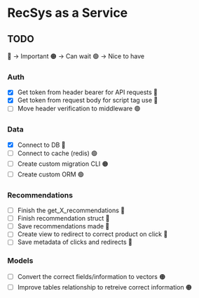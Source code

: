 # RecSys as a Service

## TODO
🔴 -> Important
🟠 -> Can wait
🟢 -> Nice to have

### Auth
* [X] Get token from header bearer for API requests 🔴
* [X] Get token from request body for script tag use 🔴
* [ ] Move header verification to middleware 🟢

### Data
* [X] Connect to DB 🔴
* [ ] Connect to cache (redis) 🟢
* [ ] Create custom migration CLI 🟠
* [ ] Create custom ORM 🟢

### Recommendations
* [ ] Finish the get_X_recommendations 🔴
* [ ] Finish recommendation struct 🔴
* [ ] Save recommendations made 🔴
* [ ] Create view to redirect to correct product on click 🔴
* [ ] Save metadata of clicks and redirects 🔴

### Models
* [ ] Convert the correct fields/information to vectors 🟠
* [ ] Improve tables relationship to retreive correct information 🟠